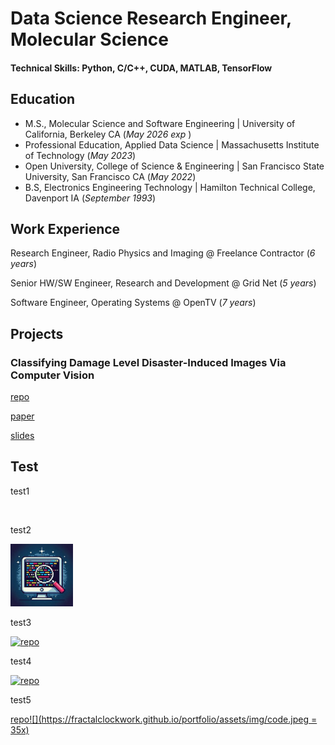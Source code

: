 # Data Science Research Engineer, Molecular Science

#### Technical Skills: Python, C/C++, CUDA, MATLAB, TensorFlow

## Education
- M.S., Molecular Science and Software Engineering  | University of California, Berkeley CA (_May 2026 exp_ )
- Professional Education, Applied Data Science      | Massachusetts Institute of Technology (_May 2023_)
- Open University, College of Science & Engineering | San Francisco State University, San Francisco CA (_May 2022_)
- B.S, Electronics Engineering Technology           | Hamilton Technical College, Davenport IA (_September 1993_)

## Work Experience

Research Engineer, Radio Physics and Imaging @ Freelance Contractor (_6 years_)

Senior HW/SW Engineer, Research and Development @ Grid Net (_5 years_)

Software Engineer, Operating Systems @ OpenTV (_7 years_)

## Projects

### Classifying Damage Level Disaster-Induced Images Via Computer Vision

[repo](https://github.com/fractalclockwork/Data200/blob/main/FinalPoject/README.md)

[paper](https://fractalclockwork.github.io/Data200/FinalPoject/narrative/Final_Project_Report.pdf)

[slides](https://fractalclockwork.github.io/Data200/FinalPoject/narrative/Final_Project_Presentation.pdf)

## Test

test1 

<a href="assets/img/code.jpeg" class="image fit"><img src="https://github.com/fractalclockwork/Data200/blob/main/FinalPoject/README.md" alt=""></a>

test2

<a href="https://github.com/fractalclockwork/Data200/blob/main/FinalPoject/README.md">
    <img src="assets/img/code.jpeg" width="100"/>
</a>

test3

[![repo](https://fractalclockwork.github.io/portfolio/assets/img/code.jpeg)](https://github.com/fractalclockwork/Data200/blob/main/FinalPoject/README.md)

test4

[<img src="https://fractalclockwork.github.io/portfolio/assets/img/code.jpeg" alt="repo" height="32" />](https://github.com/fractalclockwork/Data200/blob/main/FinalPoject/README.md)

test5

[repo![](https://fractalclockwork.github.io/portfolio/assets/img/code.jpeg = 35x)](https://github.com/fractalclockwork/Data200/blob/main/FinalPoject/README.md)


